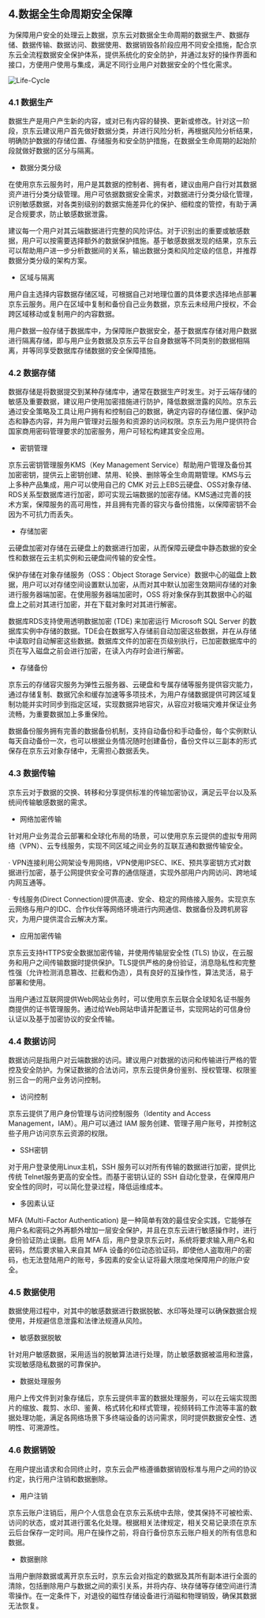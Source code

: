 ## 4.数据全生命周期安全保障
  为保障用户安全的处理云上数据，京东云对数据全生命周期的数据生产、数据存储、数据传输、数据访问、数据使用、数据销毁各阶段应用不同安全措施，配合京东云全流程数据安全保护体系，提供系统化的安全防护，并通过友好的操作界面和接口，方便用户使用与集成，满足不同行业用户对数据安全的个性化需求。

![Life-Cycle](https://user-images.githubusercontent.com/51605713/59269396-8f0a5680-8c81-11e9-9a1a-bbf8d2edac9a.jpg)
  
  ### 4.1 数据生产
  数据生产是用户产生新的内容，或对已有内容的替换、更新或修改。针对这一阶段，京东云建议用户首先做好数据分类，并进行风险分析，再根据风险分析结果，明确防护数据的存储位置、存储服务和安全防护措施，在数据全生命周期的起始阶段就做好数据的区分与隔离。
  
  - 数据分类分级
  
  在使用京东云服务时，用户是其数据的控制者、拥有者，建议由用户自行对其数据资产进行分类分级管理。用户可依据数据安全需求，对数据进行分类分级化管理，识别敏感数据，对各类别级别的数据实施差异化的保护、细粒度的管控，有助于满足合规要求，防止敏感数据泄露。
  
  建议每一个用户对其云端数据进行完整的风险评估。对于识别出的重要或敏感数据，用户可以按需要选择额外的数据保护措施。基于敏感数据发现的结果，京东云可以帮助用户进一步分析数据间的关系，输出数据分类和风险定级的信息，并推荐数据分类分级的架构方案。
  
  - 区域与隔离
  
  用户自主选择内容数据存储区域，可根据自己对地理位置的具体要求选择地点部署京东云服务。用户在区域中复制和备份自己业务数据，京东云未经用户授权，不会跨区域移动或复制用户的内容数据。
  
  用户数据一般存储于数据库中，为保障账户数据安全，基于数据库存储对用户数据进行隔离存储，即与用户业务数据及京东云平台自身数据等不同类别的数据相隔离，并等同享受数据库存储数据的安全保障措施。
  
  ### 4.2 数据存储
  数据存储是将数据提交到某种存储库中，通常在数据生产时发生。对于云端存储的敏感及重要数据，建议用户使用加密措施进行防护，降低数据泄露的风险。京东云通过安全策略及工具让用户拥有和控制自己的数据，确定内容的存储位置、保护动态和静态内容，并为用户管理对云服务和资源的访问权限。京东云为用户提供符合国家商用密码管理要求的加密服务，用户可轻松构建其安全应用。
  
  - 密钥管理
  
  京东云密钥管理服务KMS（Key Management Service）帮助用户管理及备份其加密密钥，提供云上密钥创建、禁用、轮换、删除等全生命周期管理。KMS与云上多种产品集成，用户可以使用自己的 CMK 对云上EBS云硬盘、OSS对象存储、RDS关系型数据库进行加密，即可实现云端数据的加密存储。KMS通过完善的技术方案，保障服务的高可用性，并且拥有完善的容灾与备份措施，以保障密钥不会因为不可抗力而丢失。
  
  - 存储加密
  
  云硬盘加密对存储在云硬盘上的数据进行加密，从而保障云硬盘中静态数据的安全性和数据在云主机实例和云硬盘间传输的安全性。
  
  保护存储在对象存储服务（OSS：Object Storage Service）数据中心的磁盘上数据，用户可以对存储空间设置默认加密，从而对其中默认加密生效期间存储的对象进行服务器端加密。在使用服务器端加密时，OSS 将对象保存到其数据中心的磁盘上之前对其进行加密，并在下载对象时对其进行解密。
  
数据库RDS支持使用透明数据加密 (TDE) 来加密运行 Microsoft SQL Server 的数据库实例中存储的数据。TDE会在数据写入存储前自动加密这些数据，并在从存储中读取时自动解密这些数据。数据库文件的加密在页级别执行，已加密数据库中的页在写入磁盘之前会进行加密，在读入内存时会进行解密。

- 存储备份

京东云的存储容灾服务为弹性云服务器、云硬盘和专属存储等服务提供容灾能力，通过存储复制、数据冗余和缓存加速等多项技术，为用户存储数据提供可跨区域复制功能并实时同步到指定区域，实现数据异地容灾，从容应对极端灾难并保证业务流畅，为重要数据加上多重保险。

数据备份服务拥有完善的数据备份机制，支持自动备份和手动备份，每个实例默认每天自动备份一次，也可以根据业务情况随时创建备份，备份文件以三副本的形式保存在京东云对象存储中，无需担心数据丢失。

### 4.3 数据传输

京东云对于数据的交换、转移和分享提供标准的传输加密协议，满足云平台以及系统间传输敏感数据的需求。

- 网络加密传输

针对用户业务混合云部署和全球化布局的场景，可以使用京东云提供的虚拟专用网络（VPN）、云专线服务，实现不同区域之间业务的互联互通和数据传输安全。

 ·  VPN连接利用公网架设专用网络，VPN使用IPSEC、IKE、预共享密钥方式对数据进行加密，基于公网提供安全可靠的通信隧道，实现外部用户内网访问、跨地域内网互通等。
 
 ·  专线服务(Direct Connection)提供高速、安全、稳定的网络接入服务。实现京东云网络与用户的IDC、合作伙伴等网络环境进行内网通信、数据备份及跨机房容灾，为用户提供混合云解决方案。
 
 - 应用加密传输
 
 京东云支持HTTPS安全数据加密传输，并使用传输层安全性 (TLS) 协议，在云服务和用户之间传输数据时提供保护。TLS提供严格的身份验证，消息隐私性和完整性强（允许检测消息篡改、拦截和伪造），具有良好的互操作性，算法灵活，易于部署和使用。
 
 当用户通过互联网提供Web网站业务时，可以使用京东云联合全球知名证书服务商提供的证书管理服务。通过给Web网站申请并配置证书，实现网站的可信身份认证以及基于加密协议的安全传输。
 
### 4.4 数据访问

数据访问是指用户对云端数据的访问。建议用户对数据的访问和传输进行严格的管控及安全防护。为保证数据的合法访问，京东云提供身份鉴别、授权管理、权限鉴别三合一的用户业务访问控制。

 - 访问控制
 
京东云提供了用户身份管理与访问控制服务（Identity and Access Management，IAM）。用户可以通过 IAM 服务创建、管理子用户账号，并控制这些子用户访问京东云资源的权限。

 - SSH密钥
 
对于用户登录使用Linux主机，SSH 服务可以对所有传输的数据进行加密，提供比传统 Telnet服务更高的安全性。而基于密钥认证的 SSH 自动化登录，在保障用户安全性的同时，可以简化登录过程，降低运维成本。

 - 多因素认证
 
MFA (Multi-Factor Authentication) 是一种简单有效的最佳安全实践，它能够在用户名和密码之外再额外增加一层安全保护，并且在京东云进行敏感操作时，进行身份验证防止误删。启用 MFA 后，用户登录京东云时，系统将要求输入用户名和密码，然后要求输入来自其 MFA 设备的6位动态验证码，即使他人盗取用户的密码，也无法登陆用户的账号，多因素的安全认证将最大限度地保障用户的账户安全。

### 4.5 数据使用

数据使用过程中，对其中的敏感数据进行数据脱敏、水印等处理可以确保数据合规使用，并规避信息泄露和法律法规遵从风险。

 - 敏感数据脱敏
 
针对用户敏感数据，采用适当的脱敏算法进行处理，防止敏感数据被滥用和泄露，实现敏感隐私数据的可靠保护。

 - 数据处理服务
 
用户上传文件到对象存储后，京东云提供丰富的数据处理服务，可以在云端实现图片的缩放、裁剪、水印、鉴黄、格式转化和样式管理，视频转码工作流等丰富的数据处理功能，满足各网络场景下多终端设备的访问需求，同时提供数据安全性、透明性、可溯源性。

### 4.6 数据销毁

在用户提出请求和合同终止时，京东云会严格遵循数据销毁标准与用户之间的协议约定，执行用户注销和数据删除。

 - 用户注销
 
京东云账户注销后，用户个人信息会在京东云系统中去除，使其保持不可被检索、访问的状态，或对其进行匿名化处理。根据相关法律规定，相关交易记录须在京东云后台保存一定时间。用户在操作之前，将自行备份京东云账户相关的所有信息和数据。

 - 数据删除

当用户删除数据或离开京东云时，京东云会对指定的数据及其所有副本进行全面的清除，包括删除用户与数据之间的索引关系，并将内存、块存储等存储空间进行清零操作。在一定条件下，对退役的磁性存储设备进行消磁和物理销毁，确保其数据无法恢复。
